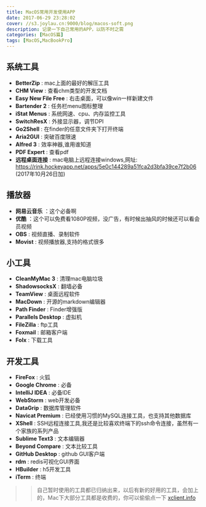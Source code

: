```yaml
---
title: MacOS常用开发使用APP
date: 2017-06-29 23:28:02
cover: //s3.joylau.cn:9000/blog/macos-soft.png
description: 记录一下自己常用的APP，以防不时之需
categories: [MacOS篇]
tags: [MacOS,MacBookPro]
---
```


<!-- more -->

## 系统工具
- **BetterZip** : mac上面的最好的解压工具
- **CHM View** : 查看chm类型的开发文档
- **Easy New File Free** : 右击桌面，可以像win一样新建文件
- **Bartender 2** : 任务栏menu图标整理
- **iStat Menus** : 系统网速、cpu、内存监控工具
- **SwitchResX** : 外接显示器，调节DPI
- **Go2Shell** : 在finder的任意文件夹下打开终端
- **Aria2GUI** : 突破百度限速
- **Alfred 3** : 效率神器,谁用谁知道
- **PDF Expert** : 查看pdf
- **远程桌面连接** : mac电脑上远程连接windows,网址: https://rink.hockeyapp.net/apps/5e0c144289a51fca2d3bfa39ce7f2b06 (2017年10月26日加)

## 播放器
- **网易云音乐** ：这个必备啊
- **优酷** ：这个可以免费看1080P视频，没广告，有时候出抽风的时候还可以看会员视频
- **OBS** : 视频直播、录制软件
- **Movist** : 视频播放器,支持的格式很多


## 小工具
- **CleanMyMac 3** : 清理mac电脑垃圾
- **ShadowsocksX** : 翻墙必备
- **TeamView** : 桌面远程软件
- **MacDown** : 开源的markdown编辑器
- **Path Finder** : Finder增强版
- **Parallels Desktop** : 虚拟机
- **FileZilla** : ftp工具
- **Foxmail** : 邮箱客户端
- **Folx** : 下载工具


## 开发工具
- **FireFox** : 火狐
- **Google Chrome** : 必备
- **IntelliJ IDEA** : 必备IDE
- **WebStorm** : web开发必备
- **DataGrip** : 数据库管理软件
- **Navicat Premium** : 已经使用习惯的MySQL连接工具，也支持其他数据库
- **XShell** : SSH远程连接工具,我还是比较喜欢终端下的ssh命令连接，虽然有一个家族的系列产品
- **Sublime Text3** : 文本编辑器
- **Beyond Compare** : 文本比较工具
- **GitHub Desktop** : github GUI客户端
- **rdm** : redis可视化GUI界面
- **HBuilder** : h5开发工具
- **iTerm** : 终端


>> 自己暂时使用的工具都已归纳出来，以后有新的好用的工具，会加上的，Mac下大部分工具都是收费的，你可以偷偷点一下 [xclient.info](http://xclient.info/s/)
